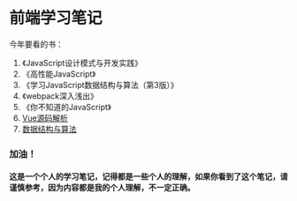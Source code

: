 # 前端学习笔记

今年要看的书：
1. 《JavaScript设计模式与开发实践》
2. 《高性能JavaScript》
3. 《学习JavaScript数据结构与算法（第3版）》
4. 《webpack深入浅出》
5. 《你不知道的JavaScript》
6. [Vue源码解析](https://coding.imooc.com/learn/list/228.html)
7. [数据结构与算法](https://coding.imooc.com/learn/list/71.html)


### 加油！

#### 这是一个个人的学习笔记，记得都是一些个人的理解，如果你看到了这个笔记，请谨慎参考，因为内容都是我的个人理解，不一定正确。
